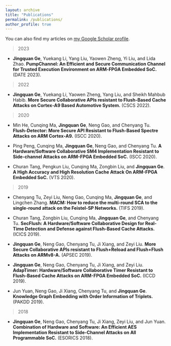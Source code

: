 ```yaml
---
layout: archive
title: "Publications"
permalink: /publications/
author_profile: true
---
```

You can also find my articles on <a href="https://scholar.google.com/citations?hl=en&user=v1HnGGEAAAAJ">my Google Scholar profile</a>.


> 2023
- **Jingquan Ge**, Yuekang Li, Yang Liu, Yaowen Zheng, Yi Liu, and Lida Zhao. 
**PumpChannel: An Efficient and Secure Communication Channel for Trusted Execution Environment on ARM‑FPGA Embedded SoC.** (DATE 2023).



> 2022
- **Jingquan Ge**, Yuekang Li, Yaowen Zheng, Yang Liu, and Sheikh Mahbub Habib. 
**More Secure Collaborative APIs resistant to Flush‑Based Cache Attacks on Cortex‑A9 Based Automotive System.** (CSCS 2022).



> 2020
- Min He, Cunqing Ma, **Jingquan Ge**, Neng Gao, and Chenyang Tu. 
  **Flush‑Detector: More Secure API Resistant to Flush‑Based Spectre Attacks on ARM Cortex‑A9.** (ISCC 2020).

- Ping Peng, Cunqing Ma, **Jingquan Ge**, Neng Gao, and Chenyang Tu. 
**A Hardware/Software Collaborative SM4 Implementation Resistant to Side-channel Attacks on ARM-FPGA Embedded SoC.** (ISCC 2020).

- Churan Tang, Pengkun Liu, Cunqing Ma, Zongbin Liu, and **Jingquan Ge**. 
**A High Accuracy and High Resolution Cache Attack On ARM-FPGA Embedded SoC.** (VTS 2020).



> 2019
- Chenyang Tu, Zeyi Liu, Neng Gao, Cunqing Ma, **Jingquan Ge**, and Lingchen Zhang. 
**MACM: How to reduce the multi-round SCA to the single-round attack on the Feistel-SP Networks.** (TIFS 2019).

- Churan Tang, Zongbin Liu, Cunqing Ma, **Jingquan Ge**, and Chenyang Tu.
**SecFlush: A Hardware/Software Collaborative Design for Real-Time Detection and Defense against Flush-Based Cache Attacks.** (ICICS 2019).

- **Jingquan Ge**, Neng Gao, Chenyang Tu, Ji Xiang, and Zeyi Liu. 
**More Secure Collaborative APIs resistant to Flush+Reload and Flush+Flush Attacks on ARMv8-A.** (APSEC 2019).

- **Jingquan Ge**, Neng Gao, Chenyang Tu, Ji Xiang, and Zeyi Liu. 
**AdapTimer: Hardware/Software Collaborative Timer Resistant to Flush-Based Cache Attacks on ARM-FPGA Embedded SoC.** (ICCD 2019).

- Jun Yuan, Neng Gao, Ji Xiang, Chenyang Tu, and **Jingquan Ge**. 
**Knowledge Graph Embedding with Order Information of Triplets.** (PAKDD 2019).



> 2018
- **Jingquan Ge**, Neng Gao, Chenyang Tu, Ji Xiang, Zeyi Liu, and Jun Yuan. 
**Combination of Hardware and Software: An Efficient AES Implementation Resistant to Side-Channel Attacks on All Programmable SoC.** (ESORICS 2018).






